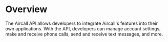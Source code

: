 # Overview

The Aircall API allows developers to integrate Aircall's features into their
own applications. With the API, developers can manage account settings, make
and receive phone calls, send and receive text messages, and more.
